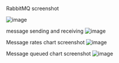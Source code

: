 RabbitMQ screenshot

![image](https://github.com/user-attachments/assets/87357bc7-9b71-45b1-b1c5-21470de29139)

message sending and receiving
![image](https://github.com/user-attachments/assets/e5df4567-c1b2-4dae-92d7-d8f6e51986a6)

Message rates chart screenshot
![image](https://github.com/user-attachments/assets/24ad1041-4d61-4f6e-9efc-c813a8dbf4ba)

Message queued chart screenshot
![image](https://github.com/user-attachments/assets/c724fa77-a4a8-496c-995e-3fd2e4422cf8)
